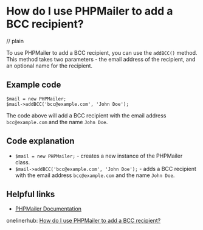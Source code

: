 # How do I use PHPMailer to add a BCC recipient?
// plain

To use PHPMailer to add a BCC recipient, you can use the `addBCC()` method. This method takes two parameters - the email address of the recipient, and an optional name for the recipient.

## Example code

```
$mail = new PHPMailer;
$mail->addBCC('bcc@example.com', 'John Doe');
```

The code above will add a BCC recipient with the email address `bcc@example.com` and the name `John Doe`.

## Code explanation

- `$mail = new PHPMailer;` - creates a new instance of the PHPMailer class.
- `$mail->addBCC('bcc@example.com', 'John Doe');` - adds a BCC recipient with the email address `bcc@example.com` and the name `John Doe`.

## Helpful links
- [PHPMailer Documentation](https://github.com/PHPMailer/PHPMailer/wiki/Tutorial)

onelinerhub: [How do I use PHPMailer to add a BCC recipient?](https://onelinerhub.com/phpmailer/how-do-i-use-phpmailer-to-add-a-bcc-recipient)